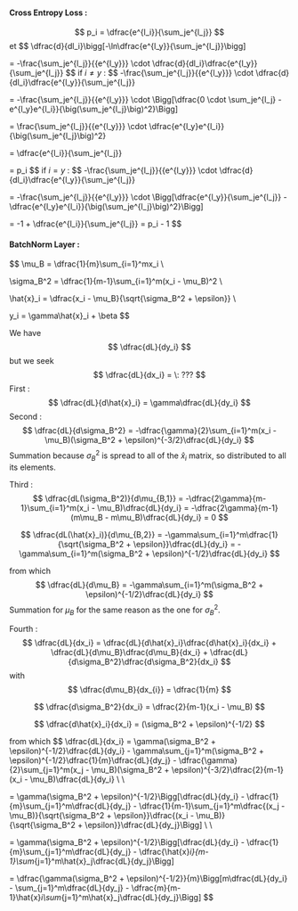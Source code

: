 



#### Cross Entropy Loss :


$$
p_i = \dfrac{e^{l_i}}{\sum_je^{l_j}}
$$
et
$$
\dfrac{d}{dl_i}\bigg[-\ln\dfrac{e^{l_y}}{\sum_je^{l_j}}\bigg]

= -\frac{\sum_je^{l_j}}{{e^{l_y}}} \cdot \dfrac{d}{dl_i}\dfrac{e^{l_y}}{\sum_je^{l_j}}
$$
if $i \neq y$ : 
$$
-\frac{\sum_je^{l_j}}{{e^{l_y}}} \cdot \dfrac{d}{dl_i}\dfrac{e^{l_y}}{\sum_je^{l_j}}

= -\frac{\sum_je^{l_j}}{{e^{l_y}}} \cdot \Bigg[\dfrac{0 \cdot \sum_je^{l_j} - e^{l_y}e^{l_i}}{\big(\sum_je^{l_j}\big)^2}\Bigg]

= \frac{\sum_je^{l_j}}{{e^{l_y}}} \cdot \dfrac{e^{l_y}e^{l_i}}{\big(\sum_je^{l_j}\big)^2}

= \dfrac{e^{l_i}}{\sum_je^{l_j}}

= p_i
$$
if $i = y$ :
$$
-\frac{\sum_je^{l_j}}{{e^{l_y}}} \cdot \dfrac{d}{dl_i}\dfrac{e^{l_y}}{\sum_je^{l_j}}

= -\frac{\sum_je^{l_j}}{{e^{l_y}}} \cdot \Bigg[\dfrac{e^{l_y}}{\sum_je^{l_j}} - \dfrac{e^{l_y}e^{l_i}}{\big(\sum_je^{l_j}\big)^2}\Bigg]

= -1 + \dfrac{e^{l_i}}{\sum_je^{l_j}} = p_i - 1
$$


#### BatchNorm Layer :

$$
\mu_B = \dfrac{1}{m}\sum_{i=1}^mx_i \\

\sigma_B^2 = \dfrac{1}{m-1}\sum_{i=1}^m(x_i - \mu_B)^2 \\

\hat{x}_i = \dfrac{x_i - \mu_B}{\sqrt{\sigma_B^2 + \epsilon}} \\

y_i = \gamma\hat{x}_i + \beta
$$

We have
$$
\dfrac{dL}{dy_i}
$$
but we seek
$$
\dfrac{dL}{dx_i} = \: ???
$$
First :
$$
\dfrac{dL}{d\hat{x}_i} = \gamma\dfrac{dL}{dy_i}
$$
Second :
$$
\dfrac{dL}{d\sigma_B^2} = -\dfrac{\gamma}{2}\sum_{i=1}^m(x_i - \mu_B)(\sigma_B^2 + \epsilon)^{-3/2}\dfrac{dL}{dy_i}
$$
Summation because $\sigma_B^2$ is spread to all of the $\hat{x}_i$ matrix, so distributed to all its elements.

Third :
$$
\dfrac{dL(\sigma_B^2)}{d\mu_{B,1}} = -\dfrac{2\gamma}{m-1}\sum_{i=1}^m(x_i - \mu_B)\dfrac{dL}{dy_i} = -\dfrac{2\gamma}{m-1}(m\mu_B - m\mu_B)\dfrac{dL}{dy_i} = 0
$$

$$
\dfrac{dL(\hat{x}_i)}{d\mu_{B,2}} = -\gamma\sum_{i=1}^m\dfrac{1}{\sqrt{\sigma_B^2 + \epsilon}}\dfrac{dL}{dy_i} = -\gamma\sum_{i=1}^m(\sigma_B^2 + \epsilon)^{-1/2}\dfrac{dL}{dy_i}
$$

from which
$$
\dfrac{dL}{d\mu_B} = -\gamma\sum_{i=1}^m(\sigma_B^2 + \epsilon)^{-1/2}\dfrac{dL}{dy_i}
$$
Summation for $\mu_B$ for the same reason as the one for $\sigma_B^2$.

Fourth :
$$
\dfrac{dL}{dx_i} = \dfrac{dL}{d\hat{x}_i}\dfrac{d\hat{x}_i}{dx_i} + \dfrac{dL}{d\mu_B}\dfrac{d\mu_B}{dx_i} + \dfrac{dL}{d\sigma_B^2}\dfrac{d\sigma_B^2}{dx_i}
$$
with
$$
\dfrac{d\mu_B}{dx_{i}} = \dfrac{1}{m}
$$

$$
\dfrac{d\sigma_B^2}{dx_i} = \dfrac{2}{m-1}(x_i - \mu_B)
$$

$$
\dfrac{d\hat{x}_i}{dx_i} = (\sigma_B^2 + \epsilon)^{-1/2}
$$

from which
$$
\dfrac{dL}{dx_i} = \gamma(\sigma_B^2 + \epsilon)^{-1/2}\dfrac{dL}{dy_i} - \gamma\sum_{j=1}^m(\sigma_B^2 + \epsilon)^{-1/2}\dfrac{1}{m}\dfrac{dL}{dy_j} - \dfrac{\gamma}{2}\sum_{j=1}^m(x_j - \mu_B)(\sigma_B^2 + \epsilon)^{-3/2}\dfrac{2}{m-1}(x_i - \mu_B)\dfrac{dL}{dy_i} \\ \\

= \gamma(\sigma_B^2 + \epsilon)^{-1/2}\Bigg[\dfrac{dL}{dy_i} - \dfrac{1}{m}\sum_{j=1}^m\dfrac{dL}{dy_j} - \dfrac{1}{m-1}\sum_{j=1}^m\dfrac{(x_j - \mu_B)}{\sqrt{\sigma_B^2 + \epsilon}}\dfrac{(x_i - \mu_B)}{\sqrt{\sigma_B^2 + \epsilon}}\dfrac{dL}{dy_j}\Bigg] \\ \\

= \gamma(\sigma_B^2 + \epsilon)^{-1/2}\Bigg[\dfrac{dL}{dy_i} - \dfrac{1}{m}\sum_{j=1}^m\dfrac{dL}{dy_j} - \dfrac{\hat{x}_i}{m-1}\sum_{j=1}^m\hat{x}_j\dfrac{dL}{dy_j}\Bigg]

= \dfrac{\gamma(\sigma_B^2 + \epsilon)^{-1/2}}{m}\Bigg[m\dfrac{dL}{dy_i} - \sum_{j=1}^m\dfrac{dL}{dy_j} - \dfrac{m}{m-1}\hat{x}_i\sum_{j=1}^m\hat{x}_j\dfrac{dL}{dy_j}\Bigg]
$$


